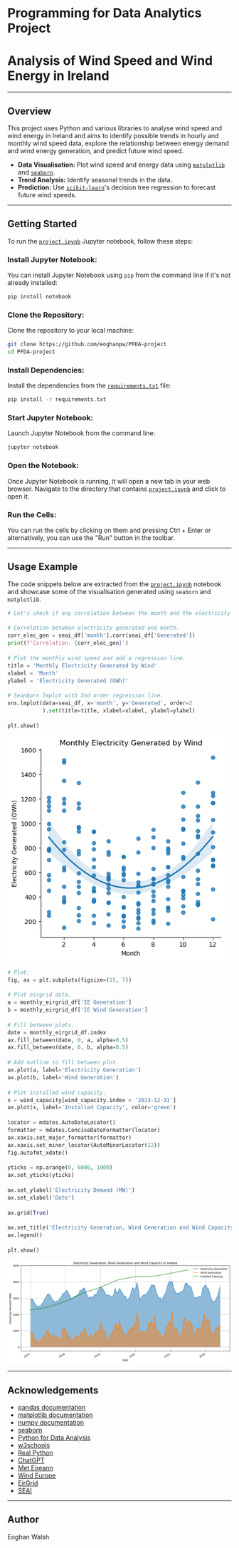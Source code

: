 # Programming for Data Analytics Project
# Analysis of Wind Speed and Wind Energy in Ireland

---

## Overview

This project uses Python and various libraries to analyse wind speed and wind energy in Ireland and aims to identify possible trends in hourly and monthly wind speed data, explore the relationship between energy demand and wind energy generation, and predict future wind speed.
* **Data Visualisation:** Plot wind speed and energy data using [``matplotlib``](https://matplotlib.org/stable/) and [``seaborn``](https://seaborn.pydata.org/#).
* **Trend Analysis:** Identify seasonal trends in the data.
* **Prediction:** Use [``scikit-learn``](https://scikit-learn.org/stable/)'s decision tree regression to forecast future wind speeds.

---

## Getting Started

To run the [`project.ipynb`](./project.ipynb) Jupyter notebook, follow these steps:

### Install Jupyter Notebook:

You can install Jupyter Notebook using `pip` from the command line if it's not already installed:

```bash
pip install notebook
```

### Clone the Repository:

Clone the repository to your local machine:

```bash
git clone https://github.com/eoghanpw/PFDA-project
cd PFDA-project
```

### Install Dependencies:

Install the dependencies from the [`requirements.txt`](./requirements.txt) file:

```bash
pip install -r requirements.txt
```

### Start Jupyter Notebook:

Launch Jupyter Notebook from the command line:

```bash
jupyter notebook
```

### Open the Notebook:

Once Jupyter Notebook is running, it will open a new tab in your web browser. Navigate to the directory that contains [`project.ipynb`](./project.ipynb) and click to open it.

### Run the Cells:

You can run the cells by clicking on them and pressing Ctrl + Enter or alternatively, you can use the "Run" button in the toolbar.

---

## Usage Example

The code snippets below are extracted from the [`project.ipynb`](./project.ipynb) notebook and showcase some of the visualisation generated using `seaborn` and `matplotlib`.

```python
# Let's check if any correlation between the month and the electricity generated.

# Correlation between electricity generated and month.
corr_elec_gen = seai_df['month'].corr(seai_df['Generated'])
print(f'Correlation: {corr_elec_gen}')

# Plot the monthly wind speed and add a regression line.
title = 'Monthly Electricity Generated by Wind'
xlabel = 'Month'
ylabel = 'Electricity Generated (GWh)'

# Seanborn lmplot with 2nd order regression line.
sns.lmplot(data=seai_df, x='month', y='Generated', order=2
           ).set(title=title, xlabel=xlabel, ylabel=ylabel)

plt.show()
```
![seaborn plot](./img/seaborn_plot.png)

```python
# Plot.
fig, ax = plt.subplots(figsize=(15, 7))

# Plot eirgrid data.
a = monthly_eirgrid_df['IE Generation']
b = monthly_eirgrid_df['IE Wind Generation']

# Fill between plots.
date = monthly_eirgrid_df.index
ax.fill_between(date, 0, a, alpha=0.5)
ax.fill_between(date, 0, b, alpha=0.5)

# Add outline to fill between plot.
ax.plot(a, label='Electricity Generation')
ax.plot(b, label='Wind Generation')

# Plot installed wind capacity.
x = wind_capacity[wind_capacity.index > '2013-12-31']
ax.plot(x, label='Installed Capacity', color='green')

locator = mdates.AutoDateLocator()
formatter = mdates.ConciseDateFormatter(locator)
ax.xaxis.set_major_formatter(formatter)
ax.xaxis.set_minor_locator(AutoMinorLocator(12))
fig.autofmt_xdate()

yticks = np.arange(0, 6000, 1000)
ax.set_yticks(yticks)

ax.set_ylabel('Electricity Demand (MW)')
ax.set_xlabel('Date')

ax.grid(True)

ax.set_title('Electricity Generation, Wind Generation and Wind Capacity In Ireland')
ax.legend()

plt.show()
```
![matplotlib plot](./img/matplotlib_plot.png)

---

## Acknowledgements

- [pandas documentation](https://pandas.pydata.org/docs/)
- [matplotlib documentation](https://matplotlib.org/stable/index.html)
- [numpy documentation](https://numpy.org/doc/stable/)
- [seaborn](https://seaborn.pydata.org/tutorial.html)
- [Python for Data Analysis](https://wesmckinney.com/book/)
- [w3schools](https://www.w3schools.com/python/)
- [Real Python](https://realpython.com/)
- [ChatGPT](https://chatgpt.com/)
- [Met Eireann](https://www.met.ie/climate/available-data)
- [Wind Europe](https://windeurope.org/about-wind/wind-basics/)
- [EirGrid](https://www.eirgrid.ie/grid/system-and-renewable-data-reports)
- [SEAI](https://www.seai.ie/data-and-insights)

---

## Author
Eoghan Walsh